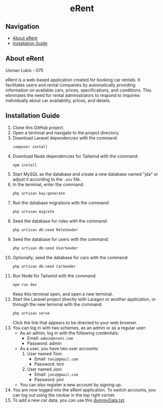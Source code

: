 <h1 align="center">eRent</h1>

## Navigation

- [About eRent](#about-erent)
- [Installation Guide](#installation-guide)

## About eRent
Usman Lubis - 075

eRent is a web-based application created for booking car rentals. It facilitates users and rental companies by automatically providing information on available cars, prices, specifications, and conditions. This eliminates the need for rental administrators to respond to inquiries individually about car availability, prices, and details.

## Installation Guide

1. Clone this GitHub project.
2. Open a terminal and navigate to the project directory.
3. Download Laravel dependencies with the command:
    ```sh
    composer install
    ```
4. Download Node dependencies for Tailwind with the command:
    ```sh
    npm install
    ```
5. Start MySQL as the database and create a new database named "jda" or adjust it according to the <code>.env</code> file.
6. In the terminal, enter the command:
    ```sh
    php artisan key:generate
    ```
7. Run the database migrations with the command:
    ```sh
    php artisan migrate
    ```
8. Seed the database for roles with the command:
    ```sh
    php artisan db:seed RoleSeeder
    ```
9. Seed the database for users with the command:
    ```sh
    php artisan db:seed UserSeeder
    ```
10. Optionally, seed the database for cars with the command:
    ```sh
    php artisan db:seed CarSeeder
    ```
11. Run Node for Tailwind with the command:
    ```sh
    npm run dev
    ```
    Keep this terminal open, and open a new terminal.
12. Start the Laravel project directly with Laragon or another application, or through the new terminal with the command:
    ```sh
    php artisan serve
    ```
    Click the link that appears to be directed to your web browser.
13. You can log in with two schemes, as an admin or as a regular user:
    - As an admin, log in with the following credentials:
      - Email: `admin@erent.com`
      - Password: admin
    - As a user, you have two user accounts:
      1. User named Toni:
          - Email: `toni@gmail.com`
          - Password: toni
      2. User named Joni:
          - Email: `joni@gmail.com`
          - Password: joni
    - You can also register a new account by signing up.
14. You are now logged into the eRent application. To switch accounts, you can log out using the navbar in the top right corner.
15. To add a new car data, you can use this [dummyData.txt](dummyData.txt).
